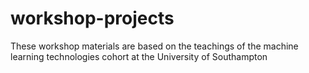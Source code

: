 # workshop-projects
These workshop materials are based on the teachings of the machine learning technologies cohort at the University of Southampton
